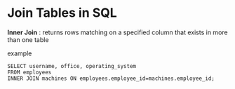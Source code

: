 # Join Tables in SQL

**Inner Join** : returns rows matching on a specified column that exists in more than one table

example
```
SELECT username, office, operating_system
FROM employees
INNER JOIN machines ON employees.employee_id=machines.employee_id;
```
